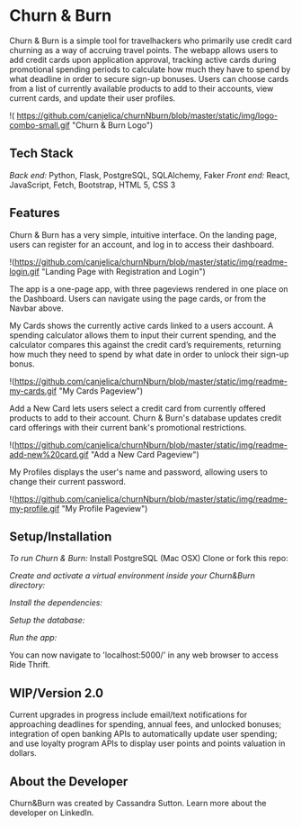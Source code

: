 # Churn & Burn

Churn & Burn is a simple tool for travelhackers who primarily use credit card churning as a way of accruing travel points. The webapp allows users to add credit cards upon application approval, tracking active cards during promotional spending periods to calculate how much they have to spend by what deadline in order to secure sign-up bonuses. Users can choose cards from a list of currently available products to add to their accounts, view current cards, and update their user profiles. 


!( https://github.com/canjelica/churnNburn/blob/master/static/img/logo-combo-small.gif "Churn & Burn Logo")


## Tech Stack
*Back end:* Python, Flask, PostgreSQL, SQLAlchemy, Faker
*Front end:* React, JavaScript, Fetch, Bootstrap, HTML 5, CSS 3

## Features

Churn & Burn has a very simple, intuitive interface. On the landing page, users can register for an account, and log in to access their dashboard.

!(https://github.com/canjelica/churnNburn/blob/master/static/img/readme-login.gif "Landing Page with Registration and Login")

The app is a one-page app, with three pageviews rendered in one place on the Dashboard. Users can navigate using the page cards, or from the Navbar above.

My Cards shows the currently active cards linked to a users account. A spending calculator allows them to input their current spending, and the calculator compares this against the credit card’s requirements, returning how much they need to spend by what date in order to unlock their sign-up bonus. 

!(https://github.com/canjelica/churnNburn/blob/master/static/img/readme-my-cards.gif "My Cards Pageview")

Add a New Card lets users select a credit card from currently offered products to add to their account. Churn & Burn's database updates credit card offerings with their current bank's promotional restrictions.

!(https://github.com/canjelica/churnNburn/blob/master/static/img/readme-add-new%20card.gif "Add a New Card Pageview")

My Profiles displays the user's name and password, allowing users to change their current password.

!(https://github.com/canjelica/churnNburn/blob/master/static/img/readme-my-profile.gif "My Profile Pageview")

## Setup/Installation
*To run Churn & Burn:*
Install PostgreSQL (Mac OSX)
Clone or fork this repo:
 
*Create and activate a virtual environment inside your Churn&Burn directory:*
 
*Install the dependencies:*
 
*Setup the database:*
 
*Run the app:*
 
You can now navigate to 'localhost:5000/' in any web browser to access Ride Thrift.






## WIP/Version 2.0
Current upgrades in progress include email/text notifications for approaching deadlines for spending, annual fees, and unlocked bonuses; integration of open banking APIs to automatically update user spending; and use loyalty program APIs to display user points and points valuation in dollars.

## About the Developer
Churn&Burn was created by Cassandra Sutton. Learn more about the developer on LinkedIn.
